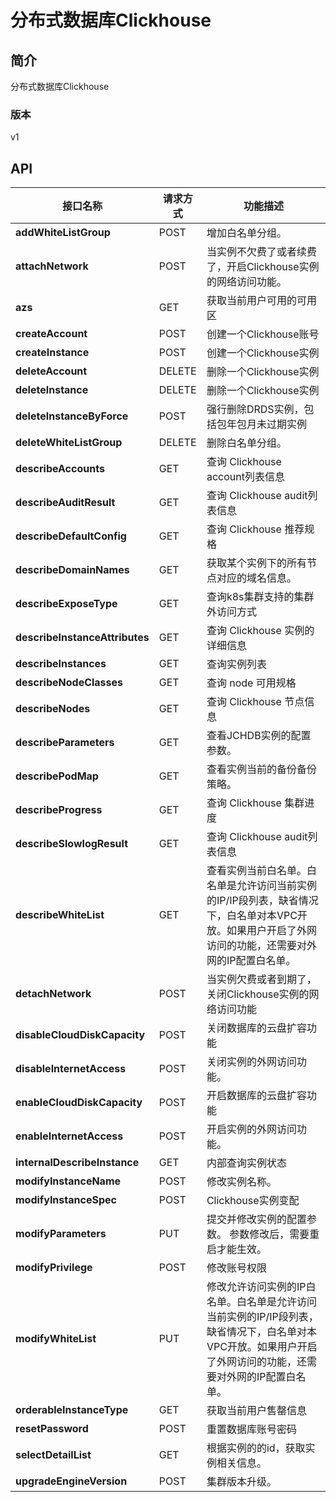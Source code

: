 # 分布式数据库Clickhouse


## 简介
分布式数据库Clickhouse


### 版本
v1


## API
|接口名称|请求方式|功能描述|
|---|---|---|
|**addWhiteListGroup**|POST|增加白名单分组。|
|**attachNetwork**|POST|当实例不欠费了或者续费了，开启Clickhouse实例的网络访问功能。|
|**azs**|GET|获取当前用户可用的可用区|
|**createAccount**|POST|创建一个Clickhouse账号|
|**createInstance**|POST|创建一个Clickhouse实例|
|**deleteAccount**|DELETE|删除一个Clickhouse实例|
|**deleteInstance**|DELETE|删除一个Clickhouse实例|
|**deleteInstanceByForce**|POST|强行删除DRDS实例，包括包年包月未过期实例|
|**deleteWhiteListGroup**|DELETE|删除白名单分组。|
|**describeAccounts**|GET|查询 Clickhouse account列表信息|
|**describeAuditResult**|GET|查询 Clickhouse audit列表信息|
|**describeDefaultConfig**|GET|查询 Clickhouse 推荐规格|
|**describeDomainNames**|GET|获取某个实例下的所有节点对应的域名信息。|
|**describeExposeType**|GET|查询k8s集群支持的集群外访问方式|
|**describeInstanceAttributes**|GET|查询 Clickhouse 实例的详细信息|
|**describeInstances**|GET|查询实例列表|
|**describeNodeClasses**|GET|查询 node 可用规格|
|**describeNodes**|GET|查询 Clickhouse 节点信息|
|**describeParameters**|GET|查看JCHDB实例的配置参数。|
|**describePodMap**|GET|查看实例当前的备份备份策略。|
|**describeProgress**|GET|查询 Clickhouse 集群进度|
|**describeSlowlogResult**|GET|查询 Clickhouse audit列表信息|
|**describeWhiteList**|GET|查看实例当前白名单。白名单是允许访问当前实例的IP/IP段列表，缺省情况下，白名单对本VPC开放。如果用户开启了外网访问的功能，还需要对外网的IP配置白名单。|
|**detachNetwork**|POST|当实例欠费或者到期了，关闭Clickhouse实例的网络访问功能|
|**disableCloudDiskCapacity**|POST|关闭数据库的云盘扩容功能|
|**disableInternetAccess**|POST|关闭实例的外网访问功能。|
|**enableCloudDiskCapacity**|POST|开启数据库的云盘扩容功能|
|**enableInternetAccess**|POST|开启实例的外网访问功能。|
|**internalDescribeInstance**|GET|内部查询实例状态|
|**modifyInstanceName**|POST|修改实例名称。|
|**modifyInstanceSpec**|POST|Clickhouse实例变配|
|**modifyParameters**|PUT|提交并修改实例的配置参数。 参数修改后，需要重启才能生效。|
|**modifyPrivilege**|POST|修改账号权限|
|**modifyWhiteList**|PUT|修改允许访问实例的IP白名单。白名单是允许访问当前实例的IP/IP段列表，缺省情况下，白名单对本VPC开放。如果用户开启了外网访问的功能，还需要对外网的IP配置白名单。|
|**orderableInstanceType**|GET|获取当前用户售罄信息|
|**resetPassword**|POST|重置数据库账号密码|
|**selectDetailList**|GET|根据实例的的id，获取实例相关信息。|
|**upgradeEngineVersion**|POST|集群版本升级。|
